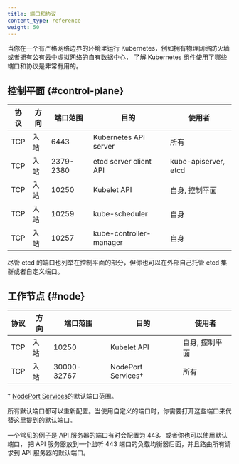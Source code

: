 ```yaml
---
title: 端口和协议
content_type: reference
weight: 50
---
```


<!--
title: Ports and Protocols
content_type: reference
weight: 50
-->

<!--
When running Kubernetes in an environment with strict network boundaries, such 
as on-premises datacenter with physical network firewalls or Virtual 
Networks in Public Cloud, it is useful to be aware of the ports and protocols 
used by Kubernetes components
-->
当你在一个有严格网络边界的环境里运行 Kubernetes，例如拥有物理网络防火墙或者拥有公有云中虚拟网络的自有数据中心，
了解 Kubernetes 组件使用了哪些端口和协议是非常有用的。

<!--
## Control plane

| Protocol | Direction | Port Range | Purpose                 | Used By                   |
|----------|-----------|------------|-------------------------|---------------------------|
| TCP      | Inbound   | 6443       | Kubernetes API server   | All                       |
| TCP      | Inbound   | 2379-2380  | etcd server client API  | kube-apiserver, etcd      |
| TCP      | Inbound   | 10250      | Kubelet API             | Self, Control plane       |
| TCP      | Inbound   | 10259      | kube-scheduler          | Self                      |
| TCP      | Inbound   | 10257      | kube-controller-manager | Self                      |

Although etcd ports are included in control plane section, you can also host your own
etcd cluster externally or on custom ports. 
-->
## 控制平面  {#control-plane}

| 协议     | 方向      | 端口范围     | 目的                     | 使用者                     |
|----------|-----------|------------|-------------------------|---------------------------|
| TCP      | 入站       | 6443       | Kubernetes API server   | 所有                       |
| TCP      | 入站       | 2379-2380  | etcd server client API  | kube-apiserver, etcd      |
| TCP      | 入站       | 10250      | Kubelet API             | 自身, 控制平面                |
| TCP      | 入站       | 10259      | kube-scheduler          | 自身                       |
| TCP      | 入站       | 10257      | kube-controller-manager | 自身                       |

尽管 etcd 的端口也列举在控制平面的部分，但你也可以在外部自己托管 etcd 集群或者自定义端口。

<!--
## Worker node(s) {#node}

| Protocol | Direction | Port Range  | Purpose               | Used By                 |
|----------|-----------|-------------|-----------------------|-------------------------|
| TCP      | Inbound   | 10250       | Kubelet API           | Self, Control plane     |
| TCP      | Inbound   | 30000-32767 | NodePort Services†    | All                     |

† Default port range for [NodePort Services](/docs/concepts/services-networking/service/).

All default port numbers can be overridden. When custom ports are used those 
ports need to be open instead of defaults mentioned here. 

One common example is API server port that is sometimes switched
to 443. Alternatively, the default port is kept as is and API server is put 
behind a load balancer that listens on 443 and routes the requests to API server
on the default port.
-->
## 工作节点  {#node}

| 协议     | 方向      | 端口范围     | 目的                     | 使用者                  |
|----------|-----------|-------------|-----------------------|-------------------------|
| TCP      | 入站       | 10250       | Kubelet API           | 自身, 控制平面             |
| TCP      | 入站       | 30000-32767 | NodePort Services†    | 所有                    |

† [NodePort Services](/zh-cn/docs/concepts/services-networking/service/)的默认端口范围。

所有默认端口都可以重新配置。当使用自定义的端口时，你需要打开这些端口来代替这里提到的默认端口。

一个常见的例子是 API 服务器的端口有时会配置为 443。或者你也可以使用默认端口，
把 API 服务器放到一个监听 443 端口的负载均衡器后面，并且路由所有请求到 API 服务器的默认端口。
